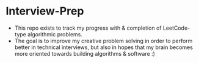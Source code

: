 # Interview-Prep

- This repo exists to track my progress with & completion of LeetCode-type algorithmic problems.
- The goal is to improve my creative problem solving in order to perform better in technical interviews, but also
in hopes that my brain becomes more oriented towards building algorithms & software :)
